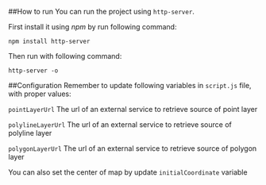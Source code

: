 ##How to run
You can run the project using `http-server`.

First install it using _npm_ by run following command:

`npm install http-server`

Then run with following command:

`http-server -o`

##Configuration
Remember to update following variables in `script.js` file, with proper values:

`pointLayerUrl` The url of an external service to retrieve source of point layer

`polylineLayerUrl` The url of an external service to retrieve source of polyline layer

`polygonLayerUrl` The url of an external service to retrieve source of polygon layer

You can also set the center of map by update `initialCoordinate` variable